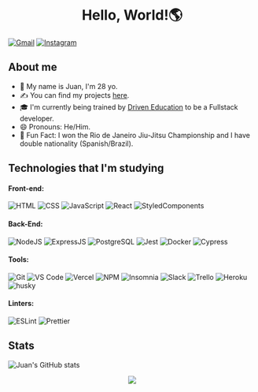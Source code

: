 
<h1 align="center">Hello, World!🌎</h1>

[![Gmail](https://img.shields.io/badge/Gmail-D14836?style=for-the-badge&logo=gmail&logoColor=white)](mailto:juanvictoraa@gmail.com)
[![Instagram](https://img.shields.io/badge/Instagram-E4405F?style=for-the-badge&logo=instagram&logoColor=white)](https://www.instagram.com/abellasjuan/)

## About me

- 👋 My name is Juan, I'm 28 yo.
- ✍ You can find my projects [here](https://github.com/AbellasJuan?tab=repositories).
- 🎓 I'm currently being trained by [Driven Education](https://www.driven.com.br/) to be a Fullstack developer.
- 😄 Pronouns: He/Him.
- 🎉 Fun Fact: I won the Rio de Janeiro Jiu-Jitsu Championship and I have double nationality (Spanish/Brazil).

## Technologies that I'm studying

#### Front-end:

![HTML](https://img.shields.io/badge/HTML5-E34F26?style=flat-square&logo=html5&logoColor=white)
![CSS](https://img.shields.io/badge/CSS3-1572B6?style=flat-square&logo=css3&logoColor=white)
![JavaScript](https://img.shields.io/badge/JavaScript-F7DF1E?style=flat-square&logo=javascript&logoColor=black)
![React](https://img.shields.io/badge/React-20232A?style=flat-square&logo=react&logoColor=61DAFB)
![StyledComponents](https://img.shields.io/badge/Styled--Components-DB7093?style=flat-square&logo=styled-components&logoColor=white)

#### Back-End:

![NodeJS](https://img.shields.io/badge/Node.js-43853D?style=flat-square&logo=node.js&logoColor=white)
![ExpressJS](https://img.shields.io/badge/Express.js-404D59?style=flat-square&logo=express&logoColor=white)
![PostgreSQL](https://img.shields.io/badge/PostgreSQL-316192?style=flat-square&logo=postgresql&logoColor=white)
![Jest](https://img.shields.io/badge/Jest-C21325?style=flat-square&logo=jest&logoColor=white)
![Docker](https://img.shields.io/badge/Docker-black?style=flat-square&logo=docker)
![Cypress](https://img.shields.io/badge/Cypress-17202C?style=flat-square&logo=cypress&logoColor=white)

#### Tools:

![Git](https://img.shields.io/badge/Git-F05032?style=flat-square&logo=git&logoColor=white)
![VS Code](https://img.shields.io/badge/Visual_Studio_Code-0078D4?style=flat-square&logo=visual%20studio%20code&logoColor=white)
![Vercel](https://img.shields.io/badge/Vercel-000000?style=flat-square&logo=vercel&logoColor=white)
![NPM](https://img.shields.io/badge/npm-CB3837?style=flat-square&logo=npm&logoColor=white)
![Insomnia](https://img.shields.io/badge/Insomnia-5849be?style=flat-square&logo=Insomnia&logoColor=white)
![Slack](https://img.shields.io/badge/Slack-4A154B?style=flat-square&logo=slack&logoColor=white)
![Trello](https://img.shields.io/badge/Trello-0079BF?style=flat-square&logo=trello&logoColor=white)
![Heroku](https://img.shields.io/badge/Heroku-430098?style=flat-square&logo=heroku&logoColor=white)
![husky](https://img.shields.io/badge/husky-b0b0d5?style=flat-square)

#### Linters:

![ESLint](https://img.shields.io/badge/ESLint-7c7ce9?style=flat-square&logo=ESLint)
![Prettier](https://img.shields.io/badge/prettier-1A2C34?style=flat-square&logo=prettier&logoColor=F7BA3E)

## Stats

![Juan's GitHub stats](https://github-readme-stats.vercel.app/api?username=abellasjuan&theme=omni&show_icons=true&hide=issues)

 <p align="center"> 
   <img alingn="center" src="https://profile-counter.glitch.me/abellasjuan/count.svg" />
 </p>
